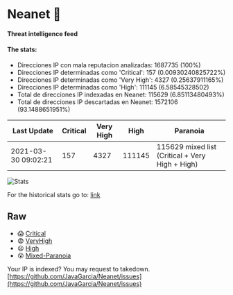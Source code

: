 # Neanet :hocho:
#### Threat intelligence feed
#### The stats:

- Direcciones IP con mala reputacion analizadas: 1687735 (100%)
- Direcciones IP determinadas como 'Critical':  157 (0.00930240825722%)
- Direcciones IP determinadas como 'Very High':  4327 (0.25637911165%)
- Direcciones IP determinadas como 'High':  111145 (6.58545328502)
- Total de direcciones IP indexadas en Neanet:  115629 (6.85113480493%)
- Total de direcciones IP descartadas en Neanet:  1572106 (93.1488651951%)

| Last Update | Critical | Very High | High | Paranoia |
| --- | --- | --- | --- | --- |
| 2021-03-30 09:02:21 | 157 | 4327 | 111145 | 115629 mixed list (Critical + Very High + High)|

![Stats](https://docs.google.com/spreadsheets/d/e/2PACX-1vSnaNMIXVabIpDJjufMlzH7poXnshF3mgd8Is1g9ytUEzVsP5my4Trn8f-xkoLLQ38xpL3HtmUexLo6/pubchart?oid=501124687&format=image)

For the historical stats go to: [link](/stats.csv)
## Raw
- :scream: [Critical](https://raw.githubusercontent.com/JavaGarcia/Neanet/master/blacklists/neanet_critical.txt)
- :fearful: [VeryHigh](https://raw.githubusercontent.com/JavaGarcia/Neanet/master/blacklists/neanet_veryHigh.txtt)
- :frowning: [High](https://raw.githubusercontent.com/JavaGarcia/Neanet/master/blacklists/neanet_high.txt)
- :dizzy_face: [Mixed-Paranoia](https://raw.githubusercontent.com/JavaGarcia/Neanet/master/blacklists/neanet_all.txt)


Your IP is indexed? You may request to takedown. [https://github.com/JavaGarcia/Neanet/issues](https://github.com/JavaGarcia/Neanet/issues)












































































































































































































































































































































































































































































































































































































































































































































































































































































































































































































































































































































































































































































































































































































































































































































































































































































































































































































































































































































































































































































































































































































































































































































































































































































































































































































































































































































































































































































































































































































































































































































































































































































































































































































































































































































































































































































































































































































































































































































































































































































































































































































































































































































































































































































































































































































































































































































































































































































































































































































































































































































































































































































































































































































































